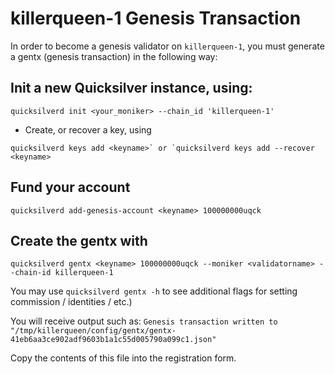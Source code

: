 # killerqueen-1 Genesis Transaction

In order to become a genesis validator on `killerqueen-1`, you must generate a gentx (genesis transaction) in the following way:

## Init a new Quicksilver instance, using: 

```quicksilverd init <your_moniker> --chain_id 'killerqueen-1'```

- Create, or recover a key, using 

```quicksilverd keys add <keyname>` or `quicksilverd keys add --recover <keyname>```

## Fund your account 

```quicksilverd add-genesis-account <keyname> 100000000uqck```

## Create the gentx with 

```quicksilverd gentx <keyname> 100000000uqck --moniker <validatorname> --chain-id killerqueen-1```  

You may use `quicksilverd gentx -h` to see additional flags for setting commission / identities / etc.)

You will receive output such as: `Genesis transaction written to "/tmp/killerqueen/config/gentx/gentx-41eb6aa3ce902adf9603b1a1c55d005790a099c1.json"`

Copy the contents of this file into the registration form.

